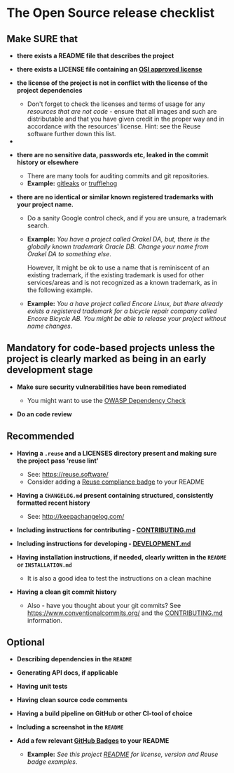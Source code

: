 # The Open Source release checklist

## Make SURE that

- **there exists a README file that describes the project**


- **there exists a LICENSE file containing an [OSI approved license](https://opensource.org/licenses)**


- **the license of the project is not in conflict with the license of the project dependencies**
  - Don't forget to check the licenses and terms of usage for any *resources that are not code* - ensure that all images and such are distributable and that you have given credit in the proper way and in accordance with the resources' license. Hint: see the Reuse software further down this list.
- 

- **there are no sensitive data, passwords etc, leaked in the commit history or elsewhere**
  - There are many tools for auditing commits and git repositories.
  - **Example:** [gitleaks](https://github.com/zricethezav/gitleaks) or [trufflehog](https://github.com/dxa4481/truffleHog)


- **there are no identical or similar known registered trademarks with your project name.**
  - Do a sanity Google control check, and if you are unsure, a trademark search. 
  
  - **Example:** _You have a project called Orakel DA, but, there is the globally known trademark Oracle DB. Change your name from Orakel DA to something else_.
  
    However, It might be ok to use a name that is reminiscent of an existing trademark, if the existing trademark is used for other services/areas and is not recognized as a known trademark, as in the following example.

  - **Example:**  _You a have project called Encore Linux, but there already exists a registered trademark for a bicycle repair company called Encore Bicycle AB. 
    You might be able to release your project without name changes_.

## Mandatory for code-based projects unless the project is clearly marked as being in an early development stage

- **Make sure security vulnerabilities have been remediated**
  - You might want to use the [OWASP Dependency Check](https://jeremylong.github.io/DependencyCheck/analyzers/index.html)


- **Do an code review**

## Recommended

- **Having a `.reuse` and a LICENSES directory present and making sure the project pass 'reuse lint'**
  - See: <https://reuse.software/>
  - Consider adding a [Reuse compliance badge](https://api.reuse.software/info/git.fsfe.org/reuse/api) to your README


- **Having a `CHANGELOG.md` present containing structured, consistently formatted recent history**
  - See: <http://keepachangelog.com/>


- **Including instructions for contributing - [CONTRIBUTING.md](docs/CONTRIBUTING.md)**

- **Including instructions for developing - [DEVELOPMENT.md](docs/DEVELOPMENT.md)**

- **Having installation instructions, if needed, clearly written in the `README` or `INSTALLATION.md`**
  - It is also a good idea to test the instructions on a clean machine


- **Having a clean git commit history**
  - Also - have you thought about your git commits? See <https://www.conventionalcommits.org/> and the [CONTRIBUTING.md](docs/CONTRIBUTIING.md) information.


## Optional


- **Describing dependencies in the `README`**


- **Generating API docs, if applicable**


- **Having unit tests**

  
- **Having clean source code comments**


- **Having a build pipeline on GitHub or other CI-tool of choice**
  

- **Including a screenshot in the `README`**


- **Add a few relevant [GitHub Badges](https://shields.io/) to your README**

  - **Example:** _See this project [README](README.md) for license, version and Reuse badge examples_.

